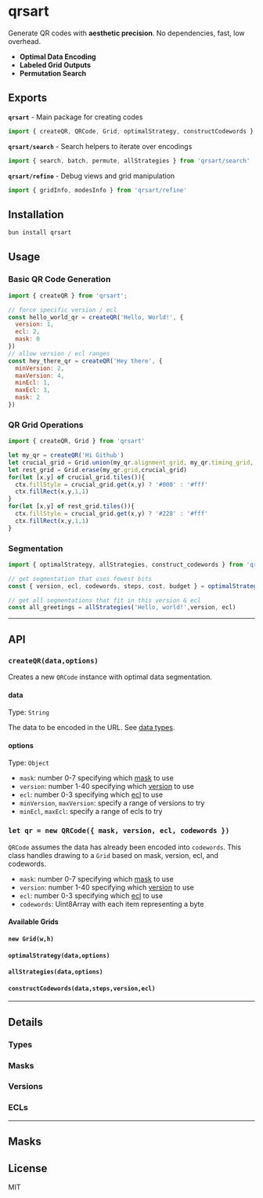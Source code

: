 # qrsart

Generate QR codes with **aesthetic precision**. No dependencies, fast, low overhead.

- **Optimal Data Encoding**
- **Labeled Grid Outputs**
- **Permutation Search**

## Exports

**`qrsart`** - Main package for creating codes

```js
import { createQR, QRCode, Grid, optimalStrategy, constructCodewords } from 'qrsart'
```

**`qrsart/search`** - Search helpers to iterate over encodings

```js
import { search, batch, permute, allStrategies } from 'qrsart/search'
```

**`qrsart/refine`** - Debug views and grid manipulation

```js
import { gridInfo, modesInfo } from 'qrsart/refine'
```


## Installation

```sh
bun install qrsart
```

## Usage

### Basic QR Code Generation

```js
import { createQR } from 'qrsart';

// force specific version / ecl
const hello_world_qr = createQR('Hello, World!', {
  version: 1,
  ecl: 2,
  mask: 0
})
// allow version / ecl ranges
const hey_there_qr = createQR('Hey there', {
  minVersion: 2,
  maxVersion: 4,
  minEcl: 1,
  maxEcl: 3,
  mask: 2
})
```

### QR Grid Operations

```js
import { createQR, Grid } from 'qrsart'

let my_qr = createQR('Hi Github')
let crucial_grid = Grid.union(my_qr.alignment_grid, my_qr.timing_grid, my_qr.finder_grid)
let rest_grid = Grid.erase(my_qr.grid,crucial_grid)
for(let [x,y] of crucial_grid.tiles()){
  ctx.fillStyle = crucial_grid.get(x,y) ? '#000' : '#fff'
  ctx.fillRect(x,y,1,1)
}
for(let [x,y] of rest_grid.tiles()){
  ctx.fillStyle = crucial_grid.get(x,y) ? '#228' : '#fff'
  ctx.fillRect(x,y,1,1)
}
```

### Segmentation

```js
import { optimalStrategy, allStrategies, construct_codewords } from 'qrsart';

// get segmentation that uses fewest bits
const { version, ecl, codewords, steps, cost, budget } = optimalStrategy('Hello, world!');

// get all segmentations that fit in this version & ecl
const all_greetings = allStrategies('Hello, world!',version, ecl)
```

---

## API

### `createQR(data,options)`

Creates a new `QRCode` instance with optimal data segmentation.

#### data
Type: `String`

The data to be encoded in the URL. See [data types](#types).

#### options
Type: `Object`

- `mask`: number 0-7 specifying which [mask](#masks) to use
- `version`: number 1-40 specifying which [version](#versions) to use
- `ecl`: number 0-3 specifying which [ecl](#ecls) to use
- `minVersion`, `maxVersion`: specify a range of versions to try
- `minEcl`, `maxEcl`: specify a range of ecls to try

### `let qr = new QRCode({ mask, version, ecl, codewords })`

`QRCode` assumes the data has already been encoded into `codewords`. This class handles drawing to a `Grid` based on mask, version, ecl, and codewords.

- `mask`: number 0-7 specifying which [mask](#masks) to use
- `version`: number 1-40 specifying which [version](#versions) to use
- `ecl`: number 0-3 specifying which [ecl](#ecls) to use
- `codewords`: Uint8Array with each item representing a byte

#### Available Grids



#### `new Grid(w,h)`

#### `optimalStrategy(data,options)`

#### `allStrategies(data,options)`

#### `constructCodewords(data,steps,version,ecl)`

---

## Details

### Types

### Masks

### Versions

### ECLs

---

## Masks

## License

MIT